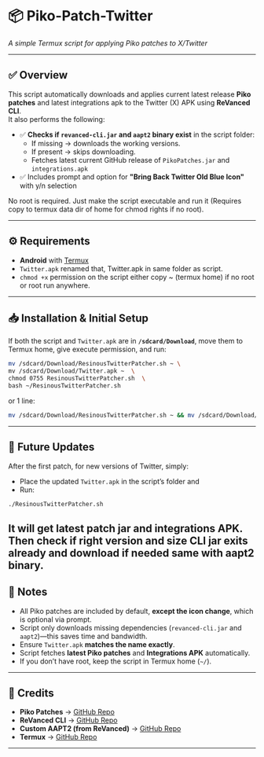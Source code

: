 # 📦 Piko-Patch-Twitter  
*A simple Termux script for applying Piko patches to X/Twitter*

---

## ✅ Overview
This script automatically downloads and applies current latest release **Piko patches** and latest integrations apk to the Twitter (X) APK using **ReVanced CLI**.  
It also performs the following:
- ✅ **Checks if `revanced-cli.jar` and `aapt2` binary exist** in the script folder:
  - If missing → downloads the working versions.
  - If present → skips downloading.
  - Fetches latest current GitHub release  of `PikoPatches.jar` and `integrations.apk`
- ✅ Includes prompt and option for **"Bring Back Twitter Old Blue Icon"** with y/n selection

No root is required. Just make the script executable and run it (Requires copy to termux data dir of home for chmod rights if no root).

---

## ⚙️ Requirements
- **Android** with [Termux](https://github.com/termux/termux-app)
- `Twitter.apk` renamed that, Twitter.apk in same folder as script.
- `chmod +x` permission on the script either copy ~ (termux home) if no root or root run anywhere.

---

## 📥 Installation & Initial Setup
If both the script and `Twitter.apk` are in **`/sdcard/Download`**, move them to Termux home, give execute permission, and run:

```bash
mv /sdcard/Download/ResinousTwitterPatcher.sh ~ \
mv /sdcard/Download/Twitter.apk ~  \
chmod 0755 ResinousTwitterPatcher.sh  \
bash ~/ResinousTwitterPatcher.sh
```
or 1 line:
```bash
mv /sdcard/Download/ResinousTwitterPatcher.sh ~ && mv /sdcard/Download/Twitter.apk ~ && chmod 0755 ResinousTwitterPatcher.sh && bash ~/ResinousTwitterPatcher.sh

```
---

## 🔄 Future Updates
After the first patch, for new versions of Twitter, simply:
- Place the updated `Twitter.apk` in the script’s folder and
- Run:

```bash
./ResinousTwitterPatcher.sh
```
It will get latest patch jar and integrations APK. Then check if right version and size CLI jar exits already and download if needed same with aapt2 binary.
---

## 📝 Notes
- All Piko patches are included by default, **except the icon change**, which is optional via prompt.
- Script only downloads missing dependencies (`revanced-cli.jar` and `aapt2`)—this saves time and bandwidth.
- Ensure `Twitter.apk` **matches the name exactly**.
- Script fetches **latest Piko patches** and **Integrations APK** automatically.
- If you don’t have root, keep the script in Termux home (`~/`).

---

## 📌 Credits
- **Piko Patches** → [GitHub Repo](https://github.com/revanced/piko-patches)
- **ReVanced CLI** → [GitHub Repo](https://github.com/revanced/revanced-cli)
- **Custom AAPT2 (from ReVanced)** → [GitHub Repo](https://github.com/ReVanced/aapt2)
- **Termux** → [GitHub Repo](https://github.com/termux/termux-app)

---
